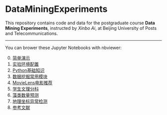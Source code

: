 # DataMiningExperiments


This repository contains code and data for the postgraduate course **Data Mining Experiments**, instructed by *Xinbo Ai*, at Beijing University of Posts and Telecommunications.

---

You can brower these Jupyter Notebooks with nbviewer:

0. [简单演示](https://nbviewer.jupyter.org/github/byaxb/DataMiningExperiments/blob/master/ch00_%E7%AE%80%E5%8D%95%E6%BC%94%E7%A4%BA.ipynb)  
1. [实验环境配置](https://nbviewer.jupyter.org/github/byaxb/DataMiningExperiments/blob/master/ch01_%E5%AE%9E%E9%AA%8C%E7%8E%AF%E5%A2%83%E9%85%8D%E7%BD%AE.ipynb)  
2. [Python基础知识](https://nbviewer.jupyter.org/github/byaxb/DataMiningExperiments/blob/master/ch02_python%E5%9F%BA%E7%A1%80%E7%9F%A5%E8%AF%86.ipynb)  
3. [数据挖掘常用模块](https://nbviewer.jupyter.org/github/byaxb/DataMiningExperiments/blob/master/ch03_%E6%95%B0%E6%8D%AE%E6%8C%96%E6%8E%98%E5%B8%B8%E7%94%A8%E6%A8%A1%E5%9D%97.ipynb)  
4. [MovieLens电影推荐](https://nbviewer.jupyter.org/github/byaxb/DataMiningExperiments/blob/master/ch04_MovieLens%E7%94%B5%E5%BD%B1%E6%8E%A8%E8%8D%90.ipynb)  
5. [学生文理分科](https://nbviewer.jupyter.org/github/byaxb/DataMiningExperiments/blob/master/ch05_%E5%AD%A6%E7%94%9F%E6%96%87%E7%90%86%E5%88%86%E7%A7%91.ipynb)  
6. [藻类数量预测](https://nbviewer.jupyter.org/github/byaxb/DataMiningExperiments/blob/master/ch06_%E8%97%BB%E7%B1%BB%E6%95%B0%E9%87%8F%E9%A2%84%E6%B5%8B.ipynb)  
7. [地理坐标异常检测](https://nbviewer.jupyter.org/github/byaxb/DataMiningExperiments/blob/master/ch07_%E5%9C%B0%E7%90%86%E5%9D%90%E6%A0%87%E5%BC%82%E5%B8%B8%E6%A3%80%E6%B5%8B.ipynb)  
8. [参考文献](https://nbviewer.jupyter.org/github/byaxb/DataMiningExperiments/blob/master/ch08_%E5%8F%82%E8%80%83%E6%96%87%E7%8C%AE.ipynb)
